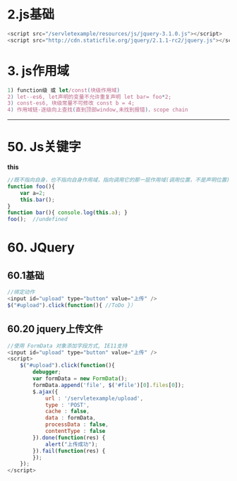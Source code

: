 
# 2.js基础
```javascript
<script src="/servletexample/resources/js/jquery-3.1.0.js"></script>
<script src="http://cdn.staticfile.org/jquery/2.1.1-rc2/jquery.js"></script>
```

# 3. js作用域
```javascript
1) function级 或 let/const(块级作用域)
2) let--es6, let声明的变量不允许重复声明 let bar= foo*2;
3) const-es6, 块级常量不可修改 const b = 4;
4) 作用域链-逐级向上查找(直到顶部window,未找到报错)，scope chain
```
****

# 50. Js关键字
**this**
```javascript
//既不指向自身，也不指向自身作用域，指向调用它的那一层作用域(调用位置，不是声明位置)
function foo(){
	var a=2;
	this.bar();
}
function bar(){ console.log(this.a); }
foo();	//undefined
````

# 60. JQuery
## 60.1基础
```javascript
//绑定动作
<input id="upload" type="button" value="上传" />
$("#upload").click(function(){ //ToDo }）
```

## 60.20 jquery上传文件
```javascript
//使用 FormData 对象添加字段方式, IE11支持
<input id="upload" type="button" value="上传" />
<script>
	$("#upload").click(function(){
		debugger;
		var formData = new FormData();
		formData.append('file', $('#file')[0].files[0]);
		$.ajax({
			url : '/servletexample/upload',
			type : 'POST',
			cache : false,
			data : formData,
			processData : false,
			contentType : false
		}).done(function(res) {
			alert("上传成功");
		}).fail(function(res) {
		});
	});
</script>
```


